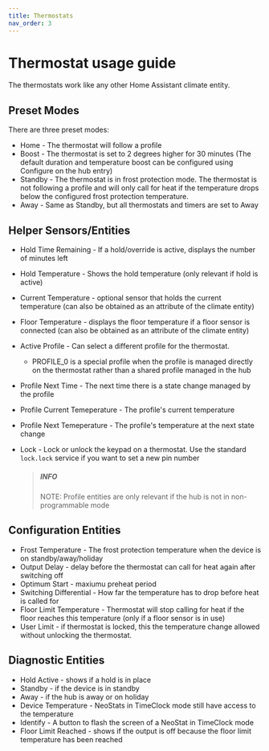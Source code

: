 ```yaml
---
title: Thermostats
nav_order: 3
---
```


# Thermostat usage guide

The thermostats work like any other Home Assistant climate entity.

## Preset Modes

There are three preset modes:

- Home - The thermostat will follow a profile
- Boost - The thermostat is set to 2 degrees higher for 30 minutes (The default duration and temperature boost can be configured using Configure on the hub entry)
- Standby - The thermostat is in frost protection mode. The thermostat is not following a profile and will only call for heat if the temperature drops below the configured frost protection temperature.
- Away - Same as Standby, but all thermostats and timers are set to Away

## Helper Sensors/Entities

- Hold Time Remaining - If a hold/override is active, displays the number of minutes left
- Hold Temperature - Shows the hold temperature (only relevant if hold is active)
- Current Temperature - optional sensor that holds the current temperature (can also be obtained as an attribute of the climate entity)
- Floor Temperature - displays the floor temperature if a floor sensor is connected (can also be obtained as an attribute of the climate entity)
- Active Profile - Can select a different profile for the thermostat.
  - PROFILE_0 is a special profile when the profile is managed directly on the thermostat rather than a shared profile managed in the hub
- Profile Next Time - The next time there is a state change managed by the profile
- Profile Current Temeperature - The profile's current temperature
- Profile Next Temeperature - The profile's temperature at the next state change
- Lock - Lock or unlock the keypad on a thermostat. Use the standard `lock.lock` service if you want to set a new pin number

  > ##### INFO
  >
  > NOTE: Profile entities are only relevant if the hub is not in non-programmable mode

## Configuration Entities

- Frost Temperature - The frost protection temperature when the device is on standby/away/holiday
- Output Delay - delay before the thermostat can call for heat again after switching off
- Optimum Start - maxiumu preheat period
- Switching Differential - How far the temperature has to drop before heat is called for
- Floor Limit Temperature - Thermostat will stop calling for heat if the floor reaches this temperature (only if a floor sensor is in use)
- User Limit - if thermostat is locked, this the temperature change allowed without unlocking the thermostat.

## Diagnostic Entities

- Hold Active - shows if a hold is in place
- Standby - if the device is in standby
- Away - if the hub is away or on holiday
- Device Temperature - NeoStats in TimeClock mode still have access to the temperature
- Identify - A button to flash the screen of a NeoStat in TimeClock mode
- Floor Limit Reached - shows if the output is off because the floor limit temperature has been reached
